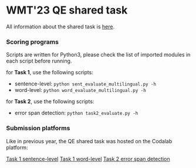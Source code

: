 # WMT'23 QE shared task

All information about the shared task is [here](https://wmt-qe-task.github.io/).

### Scoring programs

Scripts are written for Python3, please check the list of imported modules in each script before running.

for **Task 1**, use the following scripts:
* sentence-level:  `python sent_evaluate_multilingual.py -h` 
* word-level:  `python word_evaluate_multilingual.py -h` 

for **Task 2**, use the following scripts:
* error span detection:  `python task2_evaluate.py -h` 


### Submission platforms

Like in previous year, the QE shared task was hosted on the Codalab platform:

[Task 1 sentence-level](https://codalab.lisn.upsaclay.fr/competitions/15043)
[Task 1 word-level](https://codalab.lisn.upsaclay.fr/competitions/15044)
[Task 2 error span detection](https://codalab.lisn.upsaclay.fr/competitions/15045)
